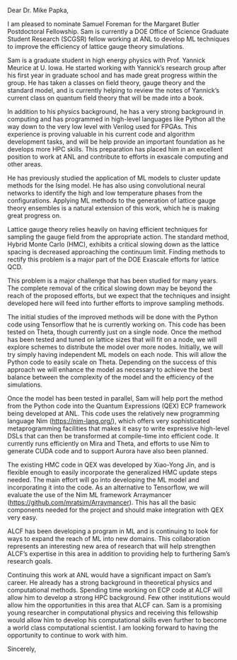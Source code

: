 Dear Dr. Mike Papka,

I am pleased to nominate Samuel Foreman for the Margaret Butler
Postdoctoral Fellowship. Sam is currently a DOE Office of Science
Graduate Student Research (SCGSR) fellow working at ANL to develop ML
techniques to improve the efficiency of lattice gauge theory
simulations.

Sam is a graduate student in high energy physics with Prof. Yannick
Meurice at U. Iowa. He started working with Yannick’s research group
after his first year in graduate school and has made great progress
within the group. He has taken a classes on field theory, gauge theory
and the standard model, and is currently helping to review the notes of
Yannick’s current class on quantum field theory that will be made into a
book.

In addition to his physics background, he has a very strong background
in computing and has programmed in high-level languages like Python all
the way down to the very low level with Verilog used for FPGAs. This
experience is proving valuable in his current code and algorithm
development tasks, and will be help provide an important foundation as
he develops more HPC skills. This preparation has placed him in an
excellent position to work at ANL and contribute to efforts in exascale
computing and other areas.

He has previously studied the application of ML models to cluster update
methods for the Ising model. He has also using convolutional neural
networks to identify the high and low temperature phases from the
configurations. Applying ML methods to the generation of lattice gauge
theory ensembles is a natural extension of this work, which he is making
great progress on.

Lattice gauge theory relies heavily on having efficient techniques for
sampling the gauge field from the appropriate action. The standard
method, Hybrid Monte Carlo (HMC), exhibits a critical slowing down as
the lattice spacing is decreased approaching the continuum limit.
Finding methods to rectify this problem is a major part of the DOE
Exascale efforts for lattice QCD.

This problem is a major challenge that has been studied for many years.
The complete removal of the critical slowing down may be beyond the
reach of the proposed efforts, but we expect that the techniques and
insight developed here will feed into further efforts to improve
sampling methods.

The initial studies of the improved methods will be done with the Python
code using Tensorflow that he is currently working on. This code has
been tested on Theta, though currently just on a single node. Once the
method has been tested and tuned on lattice sizes that will fit on a
node, we will explore schemes to distribute the model over more nodes.
Initially, we will try simply having independent ML models on each node.
This will allow the Python code to easily scale on Theta. Depending on
the success of this approach we will enhance the model as necessary to
achieve the best balance between the complexity of the model and the
efficiency of the simulations.

Once the model has been tested in parallel, Sam will help port the
method from the Python code into the Quantum Expressions (QEX) ECP
framework being developed at ANL. This code uses the relatively new
programming language Nim (https://nim-lang.org/), which offers very
sophisticated metaprogramming facilities that makes it easy to write
expressive high-level DSLs that can then be transformed at compile-time
into efficient code. It currently runs efficiently on Mira and Theta,
and efforts to use Nim to generate CUDA code and to support Aurora have
also been planned.

The existing HMC code in QEX was developed by Xiao-Yong Jin, and is
flexible enough to easily incorporate the generalized HMC update steps
needed. The main effort will go into developing the ML model and
incorporating it into the code. As an alternative to Tensorflow, we will
evaluate the use of the Nim ML framework Arraymancer
(https://github.com/mratsim/Arraymancer). This has all the basic
components needed for the project and should make integration with QEX
very easy.

ALCF has been developing a program in ML and is continuing to look for
ways to expand the reach of ML into new domains. This collaboration
represents an interesting new area of research that will help strengthen
ALCF’s expertise in this area in addition to providing help to
furthering Sam’s research goals.

Continuing this work at ANL would have a significant impact on Sam’s
career. He already has a strong background in theoretical physics and
computational methods. Spending time working on ECP code at ALCF will
allow him to develop a strong HPC background. Few other institutions
would allow him the opportunities in this area that ALCF can. Sam is a
promising young researcher in computational physics and receiving this
fellowship would allow him to develop his computational skills even
further to become a world class computational scientist. I am looking
forward to having the opportunity to continue to work with him.

Sincerely,
